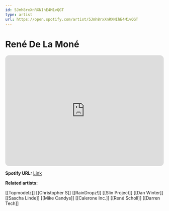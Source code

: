 ```yaml
---
id: 5Jmh8rxXnRXNIhE4M1vQGT
type: artist
url: https://open.spotify.com/artist/5Jmh8rxXnRXNIhE4M1vQGT
---
```

# René De La Moné

<iframe style="border-radius:12px" src="https://open.spotify.com/embed/artist/5Jmh8rxXnRXNIhE4M1vQGT" width="100%" height="352" frameBorder="0" allowfullscreen="" allow="autoplay; clipboard-write; encrypted-media; fullscreen; picture-in-picture" loading="lazy"></iframe>

**Spotify URL:** [Link](https://open.spotify.com/artist/5Jmh8rxXnRXNIhE4M1vQGT)

**Related artists:**

[[Topmodelz]]
[[Christopher S]]
[[RainDropz!]]
[[Slin Project]]
[[Dan Winter]]
[[Sascha Linde]]
[[Mike Candys]]
[[Calerone Inc.]]
[[René Scholl]]
[[Darren Tech]]
